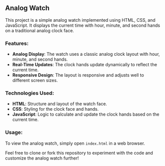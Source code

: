 
## Analog Watch

This project is a simple analog watch implemented using HTML, CSS, and JavaScript. It displays the current time with hour, minute, and second hands on a traditional analog clock face.

### Features:
- **Analog Display**: The watch uses a classic analog clock layout with hour, minute, and second hands.
- **Real-Time Updates**: The clock hands update dynamically to reflect the current time.
- **Responsive Design**: The layout is responsive and adjusts well to different screen sizes.

### Technologies Used:
- **HTML**: Structure and layout of the watch face.
- **CSS**: Styling for the clock face and hands.
- **JavaScript**: Logic to calculate and update the clock hands based on the current time.

### Usage:
To view the analog watch, simply open `index.html` in a web browser.



Feel free to clone or fork this repository to experiment with the code and customize the analog watch further!
